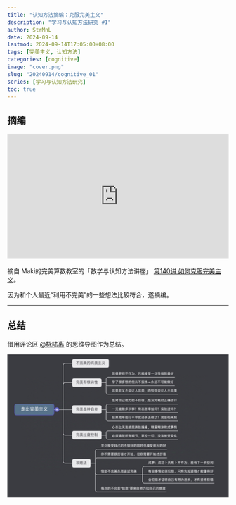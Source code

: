 ```yaml
---
title: "认知方法摘编：克服完美主义"
description: "学习与认知方法研究 #1"
author: StrMnL
date: 2024-09-14
lastmod: 2024-09-14T17:05:00+08:00
tags: [完美主义, 认知方法]
categories: [cognitive]
image: "cover.png"
slug: "20240914/cognitive_01"
series: [学习与认知方法研究]
toc: true
---
```


## 摘编

<iframe src="https://www.bilibili.com/blackboard/html5mobileplayer.html?aid=1406657347&bvid=BV18r421T7gM&cid=1662342904&p=1&hideCoverInfo=1&hasMuteButton=1"
    scrolling="no"
    frameborder="no"
    framespacing="0"
    allowfullscreen="true"
    style="width:100%;aspect-ratio:16/9;"
    >
</iframe>

摘自 Maki的完美算数教室的「数学与认知方法讲座」 [第140讲 如何克服完美主义](https://www.bilibili.com/video/BV18r421T7gM/)。

因为和个人最近“利用不完美”的一些想法比较符合，遂摘编。

---

## 总结

借用评论区 [@栐陆离](https://space.bilibili.com/590191743) 的思维导图作为总结。

![](mindmap.jpg)